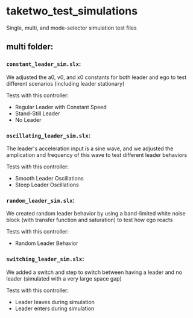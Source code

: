 # taketwo_test_simulations
Single, multi, and mode-selector simulation test files


## multi folder:
### `constant_leader_sim.slx`: 
We adjusted the a0, v0, and x0 constants for both leader and ego to test different scenarios (including leader stationary)
  
Tests with this controller:
* Regular Leader with Constant Speed
* Stand-Still Leader
* No Leader

### `oscillating_leader_sim.slx`: 
The leader's acceleration input is a sine wave, and we adjusted the amplication and frequency of this wave to test different leader behaviors

Tests with this controller:
* Smooth Leader Oscillations
* Steep Leader Oscillations
  

### `random_leader_sim.slx`:
We created random leader behavior by using a band-limited white noise block (with transfer function and saturation) to test how ego reacts

Tests with this controller:
* Random Leader Behavior


### `switching_leader_sim.slx`:
We added a switch and step to switch between having a leader and no leader (simulated with a very large space gap)

Tests with this controller:
* Leader leaves during simulation
* Leader enters during simulation

